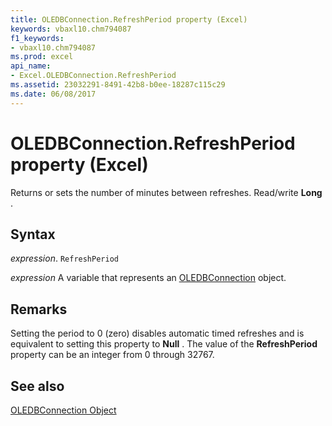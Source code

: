```yaml
---
title: OLEDBConnection.RefreshPeriod property (Excel)
keywords: vbaxl10.chm794087
f1_keywords:
- vbaxl10.chm794087
ms.prod: excel
api_name:
- Excel.OLEDBConnection.RefreshPeriod
ms.assetid: 23032291-8491-42b8-b0ee-18287c115c29
ms.date: 06/08/2017
---
```



# OLEDBConnection.RefreshPeriod property (Excel)

Returns or sets the number of minutes between refreshes. Read/write  **Long** .


## Syntax

 _expression_. `RefreshPeriod`

 _expression_ A variable that represents an [OLEDBConnection](Excel.OLEDBConnection.md) object.


## Remarks

Setting the period to 0 (zero) disables automatic timed refreshes and is equivalent to setting this property to  **Null** . The value of the **RefreshPeriod** property can be an integer from 0 through 32767.


## See also


[OLEDBConnection Object](Excel.OLEDBConnection.md)

